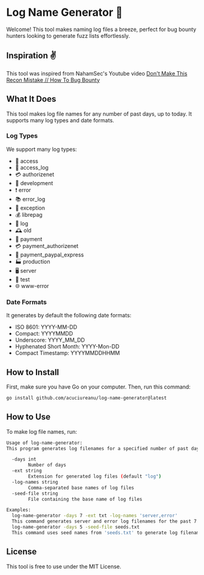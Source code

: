# Log Name Generator 🌈

Welcome! This tool makes naming log files a breeze, perfect for bug bounty hunters looking to generate fuzz lists effortlessly.

## Inspiration :v:

This tool was inspired from NahamSec's Youtube video [Don't Make This Recon Mistake // How To Bug Bounty](https://www.youtube.com/watch?v=YbIEXJhZxUk)

## What It Does

This tool makes log file names for any number of past days, up to today. It supports many log types and date formats.

### Log Types

We support many log types:

- 🚪 access
- 📜 access_log
- 💳 authorizenet
- 🔧 development
- ❗ error
- 📚 error_log
- 🚨 exception
- 💰 librepag
- 📝 log
- 🕰 old
- 💸 payment
- 💳 payment_authorizenet
- 🛒 payment_paypal_express
- 🏭 production
- 🖥 server
- 🧪 test
- 🌐 www-error

### Date Formats

It generates by default the following date formats:

- ISO 8601: YYYY-MM-DD
- Compact: YYYYMMDD
- Underscore: YYYY_MM_DD
- Hyphenated Short Month: YYYY-Mon-DD
- Compact Timestamp: YYYYMMDDHHMM

## How to Install

First, make sure you have Go on your computer. Then, run this command:

```bash
go install github.com/acuciureanu/log-name-generator@latest
```

## How to Use

To make log file names, run:

```bash
Usage of log-name-generator:
This program generates log filenames for a specified number of past days based on provided seed names or defaults.

  -days int
        Number of days
  -ext string
        Extension for generated log files (default "log")
  -log-names string
        Comma-separated base names of log files
  -seed-file string
        File containing the base name of log files

Examples:
  log-name-generator -days 7 -ext txt -log-names 'server,error'
  This command generates server and error log filenames for the past 7 days with a .txt extension.
  log-name-generator -days 5 -seed-file seeds.txt
  This command uses seed names from 'seeds.txt' to generate log filenames for the past 5 days.
```

## License

This tool is free to use under the MIT License.
